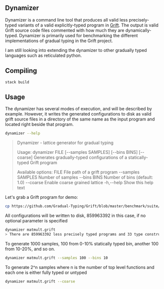 ## Dynamizer ##

Dynamizer is a command line tool that produces all valid less precisely-typed
variants of a valid explicitly-typed program in
[Grift](https://github.com/Gradual-Typing/Grift). The output is valid Grift
source code files commented with how much they are dynamically-typed.  Dynamizer
is primarily used for benchmarking the different implementations of gradual
typing in the Grift project.

I am still looking into extending the dynamizer to other gradually typed
languages such as reticulated python.

## Compiling

```
stack build
```

## Usage
The dynamizer has several modes of execution, and will be described by example. However, it writes the generated configurations to disk as valid grift source files in a directory of the same name as the input program and located right beside that program.

```bash
dynamizer --help
```
>Dynamizer - lattice generator for gradual typing
>
>Usage: dynamizer FILE [--samples SAMPLES] [--bins BINS] [--coarse]
>  Generates gradually-typed configurations of a statically-typed Grift program
>
>Available options:
>  FILE                     File path of a grift program
>  --samples SAMPLES        Number of samples
>  --bins BINS              Number of bins (default: 1.0)
>  --coarse                 Enable coarse grained lattice
>  -h,--help                Show this help text

Let's grab a Grift program for demo:
```bash
cp https://github.com/Gradual-Typing/Grift/blob/master/benchmark/suite/macro/src/static/matmult.grift .
```

All configurations will be written to disk, 859963392 in this case, if no optional parameter is specified
```bash
dynamizer matmult.grift
> There are 859963392 less precisely typed programs and 33 type constructors
```

To generate 1000 samples, 100 from 0-10% statically typed bin, another 100 from 10-20%, and so on.
```bash
dynamizer matmult.grift --samples 100 --bins 10
```

To generate 2^n samples where n is the number of top level functions and each one is either fully typed or untyped
```bash
dynamizer matmult.grift --coarse
```
